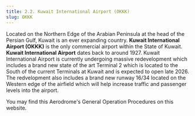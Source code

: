 ```yaml
---
title: 2.2. Kuwait International Airport (OKKK)
slug: OKKK
---
```

Located on the Northern Edge of the Arabian Peninsula at the head of the Persian Gulf, Kuwait is an ever expanding country. **Kuwait International Airport (OKKK)** is the only commercial airport within the State of Kuwait. **Kuwait International Airport** dates back to around 1927. Kuwait International Airport is currently undergoing massive redevelopment which includes a brand new state of the art Terminal 2 which is located to the South of the current Terminals at Kuwait and is expected to open late 2026. The redvelopment also includes a brand new runway 16/34 located on the Western edge of the airfield which will help increase traffic and passenger levels into the airport. 

You may find this Aerodrome's General Operation Procedures on this website.